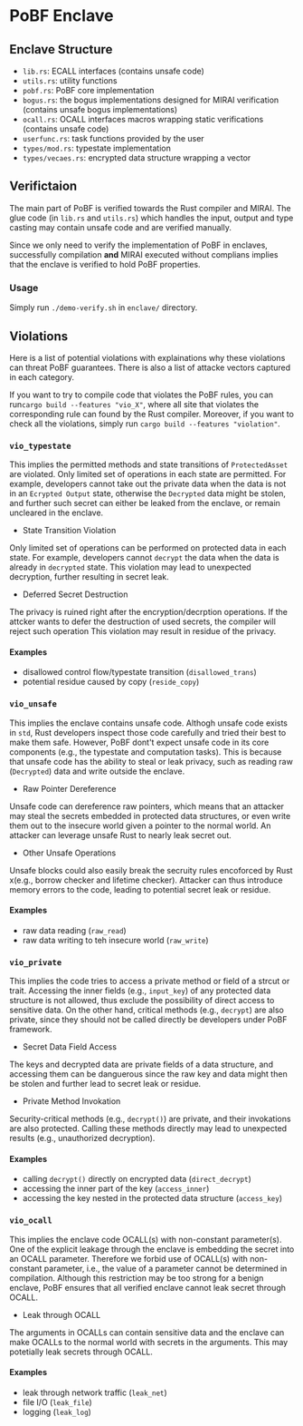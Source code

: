 # PoBF Enclave

## Enclave Structure

- `lib.rs`: ECALL interfaces (contains unsafe code)
- `utils.rs`: utility functions
- `pobf.rs`: PoBF core implementation
- `bogus.rs`: the bogus implementations designed for MIRAI verification (contains unsafe bogus implementations)
- `ocall.rs`: OCALL interfaces macros wrapping static verifications (contains unsafe code)
- `userfunc.rs`: task functions provided by the user
- `types/mod.rs`: typestate implementation
- `types/vecaes.rs`: encrypted data structure wrapping a vector

## Verifictaion

The main part of PoBF is verified towards the Rust compiler and MIRAI. The glue code (in `lib.rs` and `utils.rs`) which handles the input, output and type casting may contain unsafe code and are verified manually.

Since we only need to verify the implementation of PoBF in enclaves, successfully compilation **and** MIRAI executed without complians implies that the enclave is verified to hold PoBF properties.


### Usage

Simply run `./demo-verify.sh` in `enclave/` directory.

## Violations

Here is a list of potential violations with explainations why these violations can threat PoBF guarantees.
There is also a list of attacke vectors captured in each category.

If you want to try to compile code that violates the PoBF rules, you can run`cargo build --features "vio_X"`, where all site that violates the corresponding rule can found by the Rust compiler.
Moreover, if you want to check all the violations, simply run `cargo build --features "violation"`.

### `vio_typestate`

This implies the permitted methods and state transitions of `ProtectedAsset` are violated.
Only limited set of operations in each state are permitted. For example,
developers cannot take out the private data when the data is not in an `Ecrypted Output` state,
otherwise the `Decrypted` data might be stolen, and further such secret can either be leaked from the enclave,
or remain uncleared in the enclave.

- State Transition Violation

Only limited set of operations can be performed on protected data in each state. 
For example, developers cannot `decrypt` the data when the data is already in `decrypted` state.
This violation may lead to unexpected decryption, further resulting in secret leak.

- Deferred Secret Destruction

The privacy is ruined right after the encryption/decrption operations.
If the attcker wants to defer the destruction of used secrets, the compiler will reject such operation
This violation may result in residue of the privacy.

#### Examples

- disallowed control flow/typestate transition (`disallowed_trans`)
- potential residue caused by copy (`reside_copy`)

### `vio_unsafe`

This implies the enclave contains unsafe code.
Althogh unsafe code exists in `std`, Rust developers inspect those code carefully and tried their best to make them safe.
However, PoBF dont't expect unsafe code in its core components (e.g., the typestate and computation tasks).
This is because that unsafe code has the ability to steal or leak privacy,
such as reading raw (`Decrypted`) data and write outside the enclave.

- Raw Pointer Dereference

Unsafe code can dereference raw pointers, which means that an attacker may steal the secrets embedded in
protected data structures, or even write them out to the insecure world given a pointer to the normal world.
An attacker can leverage unsafe Rust to nearly leak secret out.

- Other Unsafe Operations

Unsafe blocks could also easily break the secruity rules encoforced by Rust
x(e.g., borrow checker and lifetime checker).
Attacker can thus introduce memory errors to the code, leading to potential secret leak or residue.

#### Examples

- raw data reading (`raw_read`)
- raw data writing to teh insecure world (`raw_write`)

### `vio_private`

This implies the code tries to access a private method or field of a strcut or trait.
Accessing the inner fields (e.g., `input_key`) of any protected data structure is not allowed,
thus exclude the possibility of direct access to sensitive data.
On the other hand, critical methods (e.g., `decrypt`) are also private,
since they should not be called directly be developers under PoBF framework.

- Secret Data Field Access

The keys and decrypted data are private fields of a data structure, and accessing them can be danguerous
since the raw key and data might then be stolen and further lead to secret leak or residue.

- Private Method Invokation

Security-critical methods (e.g., `decrypt()`) are private, and their invokations are also protected.
Calling these methods directly may lead to unexpected results (e.g., unauthorized decryption).

#### Examples

- calling `decrypt()` directly on encrypted data (`direct_decrypt`)
- accessing the inner part of the key (`access_inner`)
- accessing the key nested in the protected data structure (`access_key`)

### `vio_ocall`

This implies the enclave code OCALL(s) with non-constant parameter(s).
One of the explicit leakage through the enclave is embedding the secret into an OCALL parameter.
Therefore we forbid use of OCALL(s) with non-constant parameter, i.e.,
the value of a parameter cannot be determined in compilation.
Although this restriction may be too strong for a benign enclave,
PoBF ensures that all verified enclave cannot leak secret through OCALL.

- Leak through OCALL

The arguments in OCALLs can contain sensitive data and the enclave can make OCALLs to the normal world with secrets in the arguments.
This may potetially leak secrets through OCALL.

#### Examples

- leak through network traffic (`leak_net`)
- file I/O (`leak_file`)
- logging (`leak_log`)
